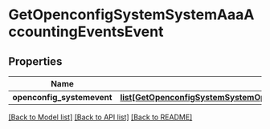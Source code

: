 # GetOpenconfigSystemSystemAaaAccountingEventsEvent

## Properties
Name | Type | Description | Notes
------------ | ------------- | ------------- | -------------
**openconfig_systemevent** | [**list[GetOpenconfigSystemSystemOpenconfigsystemsystemAaaAccountingEventsEvent]**](GetOpenconfigSystemSystemOpenconfigsystemsystemAaaAccountingEventsEvent.md) |  | [optional] 

[[Back to Model list]](../README.md#documentation-for-models) [[Back to API list]](../README.md#documentation-for-api-endpoints) [[Back to README]](../README.md)


